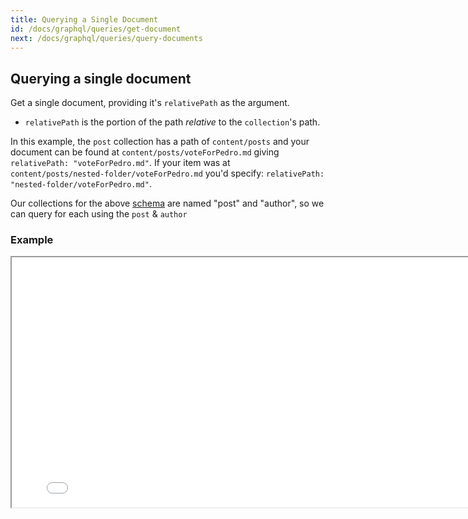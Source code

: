 ```yaml
---
title: Querying a Single Document
id: /docs/graphql/queries/get-document
next: /docs/graphql/queries/query-documents
---
```


## Querying a single document

Get a single document, providing it's `relativePath` as the argument.

- `relativePath` is the portion of the path _relative_ to the `collection`'s path.

In this example, the `post` collection has a path of `content/posts` and your document can be found at `content/posts/voteForPedro.md` giving `relativePath: "voteForPedro.md"`. If your item was at `content/posts/nested-folder/voteForPedro.md` you'd specify: `relativePath: "nested-folder/voteForPedro.md"`.

Our collections for the above [schema](/docs/graphql/queries/#example-schema) are named "post" and "author", so we can query for each using the `post` & `author`

### Example

<iframe loading="lazy" src="/api/graphiql/?query=%7B%0A%20%20post(relativePath%3A%20%22voteForPedro.json%22)%20%7B%0A%20%20%20%20title%0A%20%20%20%20category%0A%20%20%20%20author%20%7B%0A%20%20%20%20%20%20...%20on%20Author%20%7B%0A%20%20%20%20%20%20%20%20name%0A%20%20%20%20%20%20%7D%0A%20%20%20%20%7D%0A%20%20%7D%0A%7D%0A" width="800" height="400" />

<iframe loading="lazy" src="/api/graphiql/?query=%7B%0A%20%20author(relativePath%3A%20%22napolean.json%22)%20%7B%0A%20%20%20%20name%0A%20%20%7D%0A%7D%0A" width="800" height="400" />

## Common fields

In a collection, there are a few fields that are common to all documents. These are: `id`, `_values` and `_sys`. The `id` field is a unique identifier for the document. The `_values` field is used internally in edit mode and is not for external use. The `_sys` field contains meta information about the document.

The `_sys` field is an object with the following fields:

- `filename`: The name of the file without the extension
- `basename`: The name of the file with the extension
- `path`: The full path of the file relative to the project root
- `breadcrumbs`: An array of the parent folders of the file
- `relativePath`: The path of the file relative to the collection path
- `extension`: The extension of the file
- `template`: The template of the document (or the name of the collection if not using `templates`)
- `collection`: Information about the collection

### Example with a nester folder

<iframe loading="lazy" src="/api/graphiql/?query=%7B%0A%20%20post(relativePath%3A%20%22nested%2FanotherPost.json%22)%20%7B%0A%20%20%20%20id%0A%20%20%20%20_sys%20%7B%0A%20%20%20%20%20%20filename%0A%20%20%20%20%20%20basename%0A%20%20%20%20%20%20path%0A%20%20%20%20%20%20breadcrumbs%0A%20%20%20%20%20%20relativePath%0A%20%20%20%20%20%20extension%0A%20%20%20%20%20%20template%0A%20%20%20%20%7D%0A%20%20%7D%0A%7D"  width="800" height="400"/>

### Example without a nester folder

<iframe loading="lazy" src='/api/graphiql/?query=%7B%0A%20%20post(relativePath%3A%20"anotherPost.json")%20%7B%0A%20%20%20%20id%0A%20%20%20%20_sys%20%7B%0A%20%20%20%20%20%20filename%0A%20%20%20%20%20%20basename%0A%20%20%20%20%20%20path%0A%20%20%20%20%20%20breadcrumbs%0A%20%20%20%20%20%20relativePath%0A%20%20%20%20%20%20extension%0A%20%20%20%20%20%20template%0A%20%20%20%20%7D%0A%20%20%7D%0A%7D' width="800" height="400"/>
